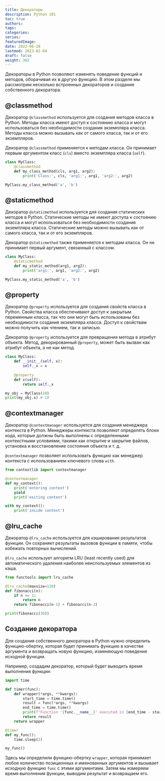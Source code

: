 ```yaml
---
title: Декораторы
description: Python 101
toc: true
authors:
tags:
categories:
series:
featuredImage:
date: 2022-06-28
lastmod: 2023-02-04
draft: false
weight: 302
---
```


Декораторы в Python позволяют изменять поведение функций и методов, оборачивая их в другую функцию. В этом разделе мы рассмотрим несколько встроенных декораторов и создание собственного декоратора.

## @classmethod

Декоратор `@classmethod` используется для создания методов класса в Python. Методы класса имеют доступ к состоянию класса и могут использоваться без необходимости создания экземпляра класса. Методы класса можно вызывать как от самого класса, так и от его экземпляров.

Декоратор `@classmethod` применяется к методам класса. Он принимает первым аргументом класс (`cls`) вместо экземпляра класса (`self`).

```python
class MyClass:
    @classmethod
    def my_class_method(cls, arg1, arg2):
        print('Class:', cls, 'arg1:', arg1, 'arg2:', arg2)

MyClass.my_class_method('a', 'b')
```

## @staticmethod

Декоратор `@staticmethod` используется для создания статических методов в Python. Статические методы не имеют доступа к состоянию класса и могут использоваться без необходимости создания экземпляра класса. Статические методы можно вызывать как от самого класса, так и от его экземпляров.

Декоратор `@staticmethod` также применяется к методам класса. Он не принимает первый аргумент, связанный с классом.

```python
class MyClass:
    @staticmethod
    def my_static_method(arg1, arg2):
        print('arg1:', arg1, 'arg2:', arg2)

MyClass.my_static_method('a', 'b')
```

## @property

Декоратор `@property` используется для создания свойств класса в Python. Свойства класса обеспечивают доступ к закрытым переменным класса, так что они могут быть использованы без необходимости создания экземпляра класса. Доступ к свойствам можно получить как чтением, так и записью.

Декоратор `@property` используется для превращения метода в атрибут объекта. Метод, декорированный `@property`, может быть вызван как атрибут объекта, а не как метод.

```python
class MyClass:
    def __init__(self, x):
        self._x = x
    
    @property
    def x(self):
        return self._x

my_obj = MyClass(10)
print(my_obj.x) # 10
```

## @contextmanager

Декоратор `@contextmanager` используется для создания менеджера контекста в Python. Менеджеры контекста позволяют определять блоки кода, которые должны быть выполнены с определенными контекстными условиями, такими как открытие и закрытие файлов, установка и восстановление состояния объекта и т. д.

`@contextmanager` позволяет использовать функцию как менеджер контекста с использованием ключевого слова `with`.

```python
from contextlib import contextmanager

@contextmanager
def my_context():
    print('entering context')
    yield
    print('exiting context')

with my_context():
    print('inside context')
```

## @lru_cache

Декоратор `@lru_cache` используется для кэширования результатов функции. Он сохраняет результаты вызовов функции в памяти, чтобы избежать повторных вычислений.

`@lru_cache` использует алгоритм LRU (least recently used) для автоматического удаления наиболее неиспользуемых элементов из кэша.

```python
from functools import lru_cache

@lru_cache(maxsize=128)
def fibonacci(n):
    if n <= 1:
        return n
    return fibonacci(n-1) + fibonacci(n-2)

print(fibonacci(30))
```


## Создание декоратора

Для создания собственного декоратора в Python нужно определить функцию-обертку, которая будет принимать функцию в качестве аргумента и возвращать новую функцию, изменяющую поведение исходной функции.

Например, создадим декоратор, который будет выводить время выполнения функции:

```python
import time

def timer(func):
    def wrapper(*args, **kwargs):
        start_time = time.time()
        result = func(*args, **kwargs)
        end_time = time.time()
        print(f"Function '{func.__name__}' executed in {end_time - start_time:.4f} seconds")
        return result
    return wrapper

@timer
def my_func():
    time.sleep(2)

my_func()
```

Здесь мы определили функцию-обертку `wrapper`, которая принимает любое количество позиционных и именованных аргументов и вызывает исходную функцию `func` с этими аргументами. Затем мы измеряем время выполнения функции, выводим результат и возвращаем его.
